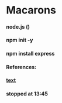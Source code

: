 # Macarons



#### node.js ()
#### npm init -y
#### npm install express
#### References:
#### [text](https://www.youtube.com/watch?v=bpjykKvvvm0&list=TLPQMTQwNTIwMjU6G0nDijjqsg&index=3)
#### stopped at 13:45
